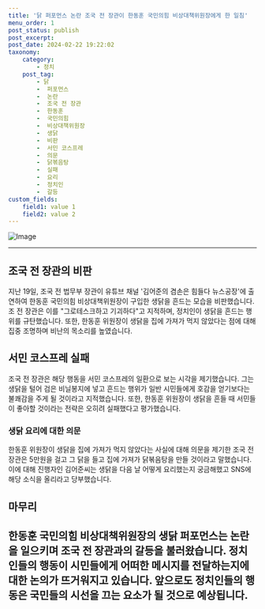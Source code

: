 ```yaml
---
title: '닭 퍼포먼스 논란 조국 전 장관이 한동훈 국민의힘 비상대책위원장에게 한 일침'
menu_order: 1
post_status: publish
post_excerpt: 
post_date: 2024-02-22 19:22:02
taxonomy:
    category:
        - 정치
    post_tag:
        - 닭
        -  퍼포먼스
        -  논란
        -  조국 전 장관
        -  한동훈
        -  국민의힘
        -  비상대책위원장
        -  생닭
        -  비판
        -  서민 코스프레
        -  의문
        -  닭볶음탕
        -  실패
        -  요리
        -  정치인
        -  갈등
custom_fields:
    field1: value 1
    field2: value 2
---
```


![Image](https://imgnews.pstatic.net/image/022/2024/02/22/20240221512572_20240222044401855.png?type=w647)

---
## 조국 전 장관의 비판
지난 19일, 조국 전 법무부 장관이 유튜브 채널 '김어준의 겸손은 힘들다 뉴스공장'에 출연하여 한동훈 국민의힘 비상대책위원장이 구입한 생닭을 흔드는 모습을 비판했습니다. 조 전 장관은 이를 "그로테스크하고 기괴하다"고 지적하며, 정치인이 생닭을 흔드는 행위를 규탄했습니다. 또한, 한동훈 위원장이 생닭을 집에 가져가 먹지 않았다는 점에 대해 집중 조명하며 비난의 목소리를 높였습니다.
## 서민 코스프레 실패
조국 전 장관은 해당 행동을 서민 코스프레의 일환으로 보는 시각을 제기했습니다. 그는 생닭을 털어 검은 비닐봉지에 넣고 흔드는 행위가 일반 시민들에게 호감을 얻기보다는 불쾌감을 주게 될 것이라고 지적했습니다. 또한, 한동훈 위원장이 생닭을 흔들 때 서민들이 좋아할 것이라는 전략은 오히려 실패했다고 평가했습니다.
### 생닭 요리에 대한 의문
한동훈 위원장이 생닭을 집에 가져가 먹지 않았다는 사실에 대해 의문을 제기한 조국 전 장관은 5만원을 걸고 그 닭을 들고 집에 가져가 닭볶음탕을 만들 것이라고 말했습니다. 이에 대해 진행자인 김어준씨는 생닭을 다음 날 어떻게 요리했는지 궁금해했고 SNS에 해당 소식을 올리라고 당부했습니다.
## 마무리
한동훈 국민의힘 비상대책위원장의 생닭 퍼포먼스는 논란을 일으키며 조국 전 장관과의 갈등을 불러왔습니다. 정치인들의 행동이 시민들에게 어떠한 메시지를 전달하는지에 대한 논의가 뜨거워지고 있습니다. 앞으로도 정치인들의 행동은 국민들의 시선을 끄는 요소가 될 것으로 예상됩니다.
---
